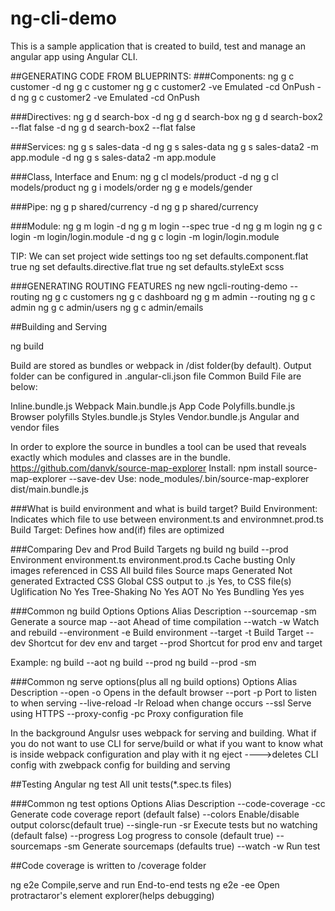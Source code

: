 # ng-cli-demo
This is a sample application that is created to build, test and manage an angular app using Angular CLI.

##GENERATING CODE FROM BLUEPRINTS:
###Components:
ng g c customer -d
ng g c customer
ng g c customer2 -ve Emulated -cd OnPush -d
ng g c customer2 -ve Emulated -cd OnPush

###Directives:
ng g d search-box -d
ng g d search-box
ng g d search-box2 --flat false -d
ng g d search-box2 --flat false

###Services:
ng g s sales-data -d
ng g s sales-data
ng g s sales-data2 -m app.module -d
ng g s sales-data2 -m app.module

###Class, Interface and Enum: 
ng g cl models/product -d
ng g cl models/product
ng g i models/order
ng g e models/gender

###Pipe:
ng g p shared/currency -d
ng g p shared/currency

###Module:
ng g m login -d
ng g m login --spec true -d
ng g m login
ng g c login -m login/login.module -d
ng g c login -m login/login.module

TIP: We can set project wide settings too
ng set defaults.component.flat true
ng set defaults.directive.flat true
ng set defaults.styleExt scss


###GENERATING ROUTING FEATURES
ng new ngcli-routing-demo --routing
ng g c customers
ng g c dashboard
ng g m admin --routing
ng g c admin
ng g c admin/users
ng g c admin/emails

##Building and Serving 

ng build <options>

Build are stored as bundles or webpack in /dist folder(by default).
Output folder can be configured in .angular-cli.json file
Common Build File are below:

Inline.bundle.js       Webpack
Main.bundle.js         App Code
Polyfills.bundle.js    Browser polyfills
Styles.bundle.js       Styles
Vendor.bundle.js       Angular and vendor files

In order to explore the source in bundles a tool can be used that 
reveals exactly which modules and classes are in the bundle.
https://github.com/danvk/source-map-explorer
Install:  npm install source-map-explorer  --save-dev
Use: node_modules/.bin/source-map-explorer dist/main.bundle.js


###What is build environment and what is build target?
Build Environment: Indicates which file  to use between environment.ts and environmnet.prod.ts
Build Target: Defines how and(if) files are optimized 

###Comparing Dev and Prod Build Targets 
                 ng build                        ng build --prod
Environment      environment.ts                  environment.prod.ts
Cache busting    Only images referenced in CSS   All build files
Source maps      Generated                       Not generated
Extracted CSS    Global CSS output to .js        Yes, to CSS file(s)
Uglification     No                              Yes
Tree-Shaking     No                              Yes
AOT              No                              Yes
Bundling         Yes                             yes
			
###Common ng build Options
Options             Alias               Description
--sourcemap         -sm                 Generate a source map
--aot                                   Ahead of time compilation
--watch              -w                 Watch and rebuild 
--environment        -e                 Build environment
--target             -t                 Build Target
--dev                                   Shortcut for dev env and target
--prod                                  Shortcut for prod env and target

Example:
ng build --aot
ng build --prod
ng build --prod -sm

###Common ng serve options(plus all ng build options)
Options         Alias       Description
--open          -o          Opens in the default browser
--port          -p          Port to listen to when serving
--live-reload   -lr         Reload when change occurs
--ssl                       Serve using HTTPS
--proxy-config  -pc         Proxy configuration file

In the background Angulsr uses webpack for serving and building. 
What if you do not want to use CLI for serve/build or 
what if you want to know what is inside webpack configuration and play with it
ng eject ---->deletes CLI config with zwebpack config for building and serving 

##Testing Angular
ng test All unit tests(*.spec.ts files)

###Common ng test options
Options                  Alias       Description
--code-coverage          -cc         Generate code coverage report (default false)
--colors                             Enable/disable output colorsc(default true)
--single-run             -sr         Execute tests but no watching (default false)
--progress                           Log progress to console (default true)
--sourcemaps             -sm         Generate sourcemaps (defaults true)
--watch                  -w          Run test 

##Code coverage is written to /coverage folder 

ng e2e Compile,serve and run End-to-end tests 
ng e2e -ee Open protractaror's element explorer(helps debugging)

